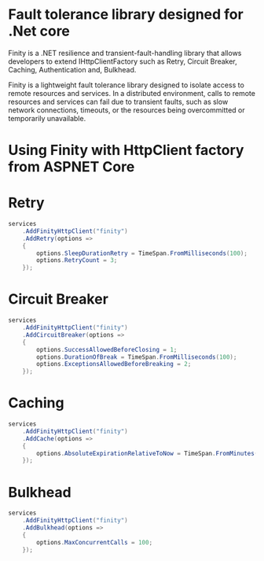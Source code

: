 # Fault tolerance library designed for .Net core

Finity is a .NET resilience and transient-fault-handling library that allows developers to extend IHttpClientFactory such as Retry, Circuit Breaker, Caching, Authentication and, Bulkhead.

Finity is a lightweight fault tolerance library designed to isolate access to remote resources and services. In a distributed environment, calls to remote resources and services can fail due to transient faults, such as slow network connections, timeouts, or the resources being overcommitted or temporarily unavailable.

# Using Finity with HttpClient factory from ASPNET Core

# Retry

```c#
services
    .AddFinityHttpClient("finity")
    .AddRetry(options =>
    {
        options.SleepDurationRetry = TimeSpan.FromMilliseconds(100);
        options.RetryCount = 3;
    });
```

# Circuit Breaker

```c#
services
    .AddFinityHttpClient("finity")
    .AddCircuitBreaker(options =>
    {
        options.SuccessAllowedBeforeClosing = 1;
        options.DurationOfBreak = TimeSpan.FromMilliseconds(100);
        options.ExceptionsAllowedBeforeBreaking = 2;
    });
```

# Caching

```c#
services
    .AddFinityHttpClient("finity")
    .AddCache(options =>
    {
        options.AbsoluteExpirationRelativeToNow = TimeSpan.FromMinutes(1);
    });
```

# Bulkhead

```c#
services
    .AddFinityHttpClient("finity")
    .AddBulkhead(options =>
    {
        options.MaxConcurrentCalls = 100;
    });
```
